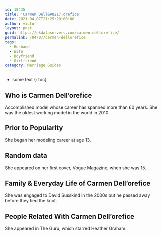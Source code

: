 ```yaml
---
id: 18435
title: 'Carmen Dell&#8217;orefice'
date: 2021-04-07T21:25:20+00:00
author: victor
layout: post
guid: https://ukdataservers.com/carmen-dellorefice/
permalink: /04/07/carmen-dellorefice
tags:
  - Husband
  - Wife
  - Boyfriend
  - Girlfriend
category: Marriage Guides
---
```


* some text
{: toc}


## Who is Carmen Dell&#8217;orefice



Accomplished model whose career has spanned more than 60 years. She was the oldest working model in the world in 2010.

                
                
                
## Prior to Popularity



She began her modeling career at age 13.

                
                
                
## Random data



She appeared on her first cover, Vogue Magazine, when she was 15.

                
                
                
## Family & Everyday Life of Carmen Dell&#8217;orefice



She was engaged to David Susskind in the 2000s but he passed away before they tied the knot.

                
                
                
## People Related With Carmen Dell&#8217;orefice



She appeared in The Guru, which starred Heather Graham.

                
              
            
          
          
          